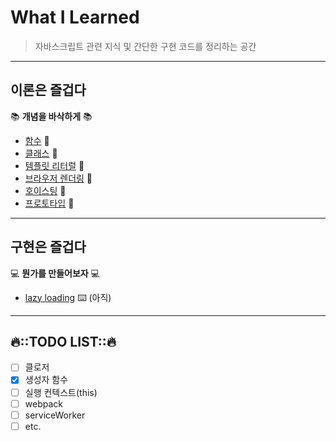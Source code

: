# What I Learned
> 자바스크립트 관련 지식 및 간단한 구현 코드를 정리하는 공간

---
## 이론은 즐겁다
📚 **개념을 바삭하게** 📚
-  [함수](./content/함수) 📝 
-  [클래스](./content/클래스) 📝
-  [템플릿 리터럴](./content/템플릿리터럴) 📝
-  [브라우저 렌더링](./content/rendering) 📝
-  [호이스팅](./content/호이스팅) 📝
-  [프로토타입](./content/프로토타입) 📝

---
## 구현은 즐겁다
💻 **뭔가를 만들어보자** 💻
- [lazy loading](./) ⌨️ (아직)

--- 
## 🔥::TODO LIST::🔥
- [ ] 클로저
- [X] 생성자 함수
- [ ] 실행 컨텍스트(this)
- [ ] webpack
- [ ] serviceWorker
- [ ] etc.
